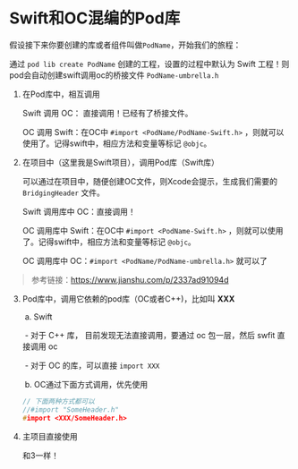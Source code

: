 # Swift和OC混编的Pod库

假设接下来你要创建的库或者组件叫做`PodName`，开始我们的旅程：

通过  `pod lib create PodName` 创建的工程，设置的过程中默认为 Swift 工程！则pod会自动创建swift调用oc的桥接文件 `PodName-umbrella.h` 

1. 在Pod库中，相互调用

   Swift 调用 OC： 直接调用！已经有了桥接文件。

   OC 调用 Swift：在OC中 `#import <PodName/PodName-Swift.h>` ，则就可以使用了。记得swift中，相应方法和变量等标记 `@objc`。

   

2. 在项目中（这里我是Swift项目），调用Pod库（Swift库）

   可以通过在项目中，随便创建OC文件，则Xcode会提示，生成我们需要的 `BridgingHeader` 文件。

   Swift 调用库中 OC：直接调用！

   OC 调用库中 Swift：在OC中 `#import <PodName-Swift.h>` ，则就可以使用了。记得swift中，相应方法和变量等标记 `@objc`。

   OC 调用库中 OC：`#import <PodName/PodName-umbrella.h>` 就可以了

> 参考链接：https://www.jianshu.com/p/2337ad91094d

3. Pod库中，调用它依赖的pod库（OC或者C++)，比如叫 **XXX**

   ​	a. Swift  	

   ​		- 对于 C++ 库， 目前发现无法直接调用，要通过 oc 包一层，然后 swfit 直接调用 oc

   ​		- 对于 OC 的库，可以直接 `import XXX`

   ​	b. OC通过下面方式调用，优先使用

   ```c
   // 下面两种方式都可以
   //#import "SomeHeader.h"
   #import <XXX/SomeHeader.h>
   ```

4. 主项目直接使用

   和3一样！